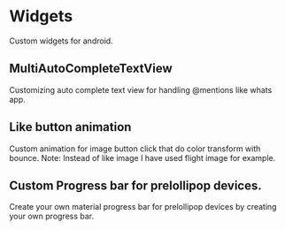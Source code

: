 # Widgets
Custom widgets for android.
## MultiAutoCompleteTextView
Customizing auto complete text view for handling @mentions like whats app.

## Like button animation
Custom animation for image button click that do color transform with bounce.
Note: Instead of like image I have used flight image for example.

## Custom Progress bar for prelollipop devices.
Create your own material progress bar for prelollipop devices by creating your own progress bar.

